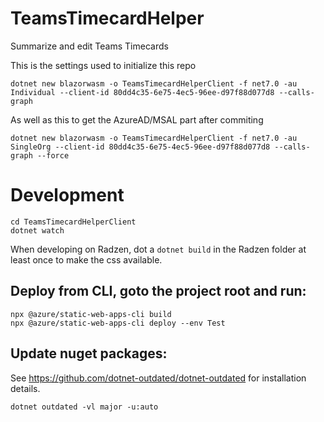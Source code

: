 # TeamsTimecardHelper
Summarize and edit Teams Timecards

This is the settings used to initialize this repo

    dotnet new blazorwasm -o TeamsTimecardHelperClient -f net7.0 -au Individual --client-id 80dd4c35-6e75-4ec5-96ee-d97f88d077d8 --calls-graph

As well as this to get the AzureAD/MSAL part after commiting

    dotnet new blazorwasm -o TeamsTimecardHelperClient -f net7.0 -au SingleOrg --client-id 80dd4c35-6e75-4ec5-96ee-d97f88d077d8 --calls-graph --force

# Development

    cd TeamsTimecardHelperClient
    dotnet watch

When developing on Radzen, dot a `dotnet build` in the Radzen folder at least once to make the css available.

## Deploy from CLI, goto the project root and run:

    npx @azure/static-web-apps-cli build
    npx @azure/static-web-apps-cli deploy --env Test

## Update nuget packages:
See https://github.com/dotnet-outdated/dotnet-outdated for installation details.

    dotnet outdated -vl major -u:auto


